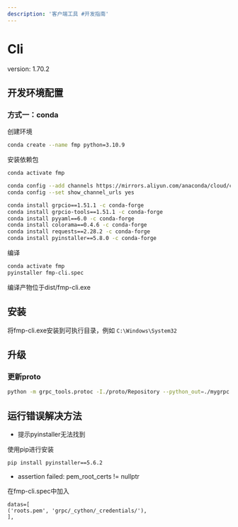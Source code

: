 ```yaml
---
description: '客户端工具 #开发指南'
---
```


# Cli

version: 1.70.2

## 开发环境配置

### 方式一：conda


创建环境

```bash
conda create --name fmp python=3.10.9
```

安装依赖包

```bash
conda activate fmp

conda config --add channels https://mirrors.aliyun.com/anaconda/cloud/conda-forge
conda config --set show_channel_urls yes

conda install grpcio==1.51.1 -c conda-forge
conda install grpcio-tools==1.51.1 -c conda-forge
conda install pyyaml==6.0 -c conda-forge
conda install colorama==0.4.6 -c conda-forge
conda install requests==2.28.2 -c conda-forge
conda install pyinstaller==5.8.0 -c conda-forge
```

编译

```bash
conda activate fmp
pyinstaller fmp-cli.spec
```

编译产物位于dist/fmp-cli.exe

## 安装

将fmp-cli.exe安装到可执行目录，例如 `C:\Windows\System32`

## 升级

### 更新proto

```bash
python -m grpc_tools.protoc -I./proto/Repository --python_out=./mygrpc --grpc_python_out=./mygrpc ./proto/Repository/*.proto
```



## 运行错误解决方法

- 提示pyinstaller无法找到

使用pip进行安装
```bash
pip install pyinstaller==5.6.2
```


- assertion failed: pem_root_certs != nullptr

在fmp-cli.spec中加入
```
datas=[
('roots.pem', 'grpc/_cython/_credentials/'),
],
```
